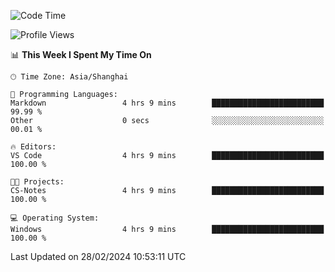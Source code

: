 <!--START_SECTION:waka-->
![Code Time](http://img.shields.io/badge/Code%20Time-1%2C518%20hrs%2046%20mins-blue)

![Profile Views](http://img.shields.io/badge/Profile%20Views-0-blue)

📊 **This Week I Spent My Time On** 

```text
🕑︎ Time Zone: Asia/Shanghai

💬 Programming Languages: 
Markdown                 4 hrs 9 mins        █████████████████████████   99.99 % 
Other                    0 secs              ░░░░░░░░░░░░░░░░░░░░░░░░░   00.01 % 

🔥 Editors: 
VS Code                  4 hrs 9 mins        █████████████████████████   100.00 % 

🐱‍💻 Projects: 
CS-Notes                 4 hrs 9 mins        █████████████████████████   100.00 % 

💻 Operating System: 
Windows                  4 hrs 9 mins        █████████████████████████   100.00 % 
```


 Last Updated on 28/02/2024 10:53:11 UTC
<!--END_SECTION:waka-->